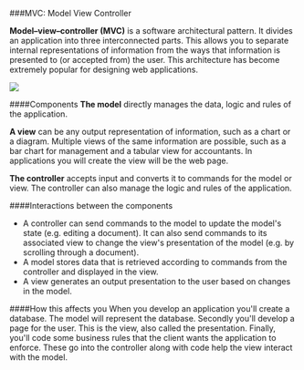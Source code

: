 <!--djw:done-->
###MVC: Model View Controller

**Model–view–controller (MVC)** is a software architectural pattern. It divides an application into three interconnected parts. This allows you to separate internal representations of information from the ways that information is presented to (or accepted from) the user. This architecture has become extremely popular for designing web applications.

![](https://upload.wikimedia.org/wikipedia/commons/a/a0/MVC-Process.svg)

####Components
**The model** directly manages the data, logic and rules of the application.

**A view** can be any output representation of information, such as a chart or a diagram. Multiple views of the same information are possible, such as a bar chart for management and a tabular view for accountants. In applications you will create the view will be the web page.

**The controller** accepts input and converts it to commands for the model or view. The controller can also manage the logic and rules of the application. 

####Interactions between the components
* A controller can send commands to the model to update the model's state (e.g. editing a document). It can also send commands to its associated view to change the view's presentation of the model (e.g. by scrolling through a document).
* A model stores data that is retrieved according to commands from the controller and displayed in the view.
* A view generates an output presentation to the user based on changes in the model.


####How this affects you
When you develop an application you'll create a database. The model will represent the database. Secondly you'll develop a page for the user. This is the view, also called the presentation. Finally, you'll code some business rules that the client wants the application to enforce. These go into the controller along with code help the view interact with the model.